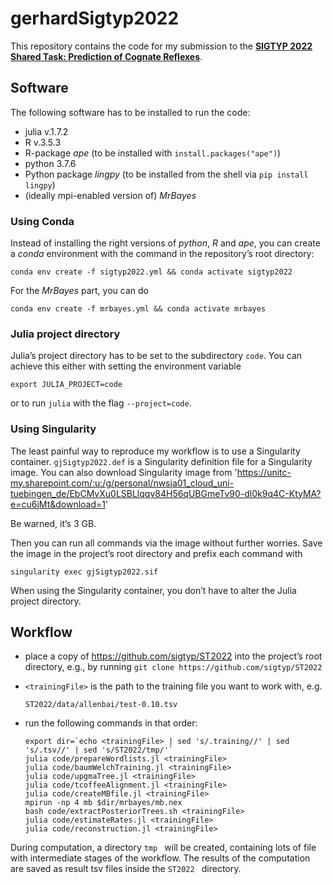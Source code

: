 # gerhardSigtyp2022



This repository contains the code for my submission to the [**SIGTYP 2022 Shared Task: Prediction of Cognate Reflexes**](https://github.com/sigtyp/ST2022). 

## Software

The following software has to be installed to run the code:

- julia v.1.7.2
- R v.3.5.3 
- R-package *ape* (to be installed with `install.packages("ape")`)
- python 3.7.6
- Python package *lingpy* (to be installed from the shell via `pip install lingpy`)
- (ideally mpi-enabled version of) *MrBayes* 

### Using Conda

Instead of installing the right versions of *python*, *R* and *ape*, you can create a *conda* environment with the command in the repository’s root directory:

`conda env create -f sigtyp2022.yml && conda activate sigtyp2022`

For the *MrBayes* part, you can do

`conda env create -f mrbayes.yml && conda activate mrbayes`

### Julia project directory

Julia’s project directory has to be set to the subdirectory `code`. You can achieve this either with setting the environment variable

`export JULIA_PROJECT=code`

or to run `julia` with the flag `--project=code`.

### Using Singularity

The least painful way to reproduce my workflow is to use a Singularity container. `gjSigtyp2022.def` is a Singularity definition file for a Singularity image. You can also download Singularity image from 'https://unitc-my.sharepoint.com/:u:/g/personal/nwsja01_cloud_uni-tuebingen_de/EbCMvXu0LSBLlqqv84H56qUBGmeTv90-dl0k9q4C-KtyMA?e=cu6jMt&download=1'

Be warned, it’s 3 GB.

Then you can run all commands via the image without further worries. Save the image in the project’s root directory and prefix each command with

`singularity exec gjSigtyp2022.sif`

When using the Singularity container, you don’t have to alter the Julia project directory.



## Workflow

- place a copy of https://github.com/sigtyp/ST2022 into the project’s root directory, e.g., by running
  `git clone https://github.com/sigtyp/ST2022`

- `<trainingFile>` is the path to the training file you want to work with, e.g. 

  `ST2022/data/allenbai/test-0.10.tsv`

- run the following commands in that order:

  ```shell
  export dir=`echo <trainingFile> | sed 's/.training//' | sed 's/.tsv//' | sed 's/ST2022/tmp/'` 
  julia code/prepareWordlists.jl <trainingFile>
  julia code/baumWelchTraining.jl <trainingFile>
  julia code/upgmaTree.jl <trainingFile>
  julia code/tcoffeeAlignment.jl <trainingFile>
  julia code/createMBfile.jl <trainingFile>
  mpirun -np 4 mb $dir/mrbayes/mb.nex
  bash code/extractPosteriorTrees.sh <trainingFile>
  julia code/estimateRates.jl <trainingFile>
  julia code/reconstruction.jl <trainingFile>
  ```

  

During computation, a directory `tmp ` will be created, containing lots of file with intermediate stages of the workflow. The results of the computation are saved as result tsv files inside the `ST2022 ` directory.